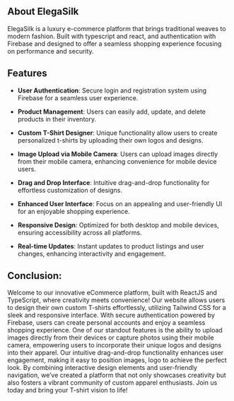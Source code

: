 ## About ElegaSilk

ElegaSilk is a luxury  e-commerce platform that brings traditional weaves to modern fashion. Built with typescript and react, and authentication with Firebase and  designed to offer a seamless shopping experience focusing on performance and security.

## Features

- **User Authentication**: Secure login and registration system using Firebase for a seamless user experience.
  
- **Product Management**: Users can easily add, update, and delete products in their inventory.

- **Custom T-Shirt Designer**: Unique functionality allow users to create personalized t-shirts by uploading their own logos and designs.

- **Image Upload via Mobile Camera**: Users can upload images directly from their mobile camera, enhancing convenience for mobile device users.
  
- **Drag and Drop Interface**: Intuitive drag-and-drop functionality for effortless customization of designs.

- **Enhanced User Interface**: Focus on an appealing and user-friendly UI for an enjoyable shopping experience.

- **Responsive Design**: Optimized for both desktop and mobile devices, ensuring accessibility across all platforms.

- **Real-time Updates**: Instant updates to product listings and user changes, enhancing interactivity and engagement.

## Conclusion:

Welcome to our innovative eCommerce platform, built with ReactJS and TypeScript, where creativity meets convenience! Our website allows users to design their own custom T-shirts effortlessly, utilizing Tailwind CSS for a sleek and responsive interface. With secure authentication powered by Firebase, users can create personal accounts and enjoy a seamless shopping experience. One of our standout features is the ability to upload images directly from their devices or capture photos using their mobile camera, empowering users to incorporate their unique logos and designs into their apparel. Our intuitive drag-and-drop functionality enhances user engagement, making it easy to position  images, logo to achieve the perfect look. By combining interactive design elements and user-friendly navigation, we’ve created a platform that not only showcases creativity but also fosters a vibrant community of custom apparel enthusiasts. Join us today and bring your T-shirt vision to life!
